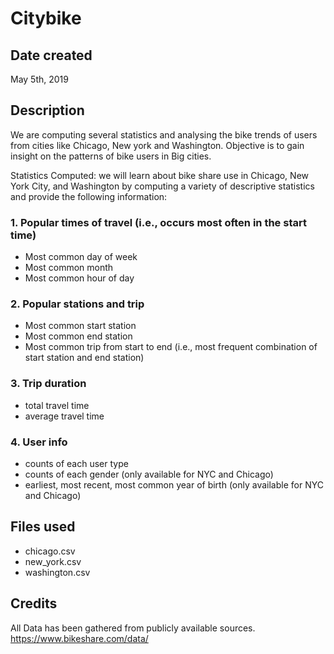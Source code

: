 # Citybike

## Date created
May 5th, 2019


## Description
We are computing several statistics and analysing the bike trends of users from cities like Chicago, New york and Washington. Objective is to gain insight on the patterns of bike users in Big cities.

Statistics Computed:
we will learn about bike share use in Chicago, New York City, and Washington by computing a variety of descriptive statistics and provide the following information:

### 1. Popular times of travel (i.e., occurs most often in the start time)
* Most common day of week
* Most common month
* Most common hour of day

### 2. Popular stations and trip
* Most common start station
* Most common end station
* Most common trip from start to end (i.e., most frequent combination of start station and end station)

### 3. Trip duration
* total travel time
* average travel time

### 4. User info
* counts of each user type
* counts of each gender (only available for NYC and Chicago)
* earliest, most recent, most common year of birth (only available for NYC and Chicago)

## Files used
* chicago.csv
* new_york.csv
* washington.csv

## Credits
All Data has been gathered from publicly available sources.
https://www.bikeshare.com/data/
